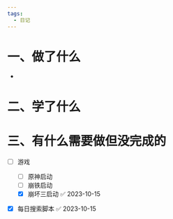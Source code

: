 ```yaml
---
tags:
  - 日记
---
```



# 一、做了什么

- 


# 二、学了什么




# 三、有什么需要做但没完成的
- [ ] 游戏
	- [ ] 原神启动
	- [ ] 崩铁启动
	- [x] 崩坏三启动 ✅ 2023-10-15
- [x] 每日搜索脚本 ✅ 2023-10-15

